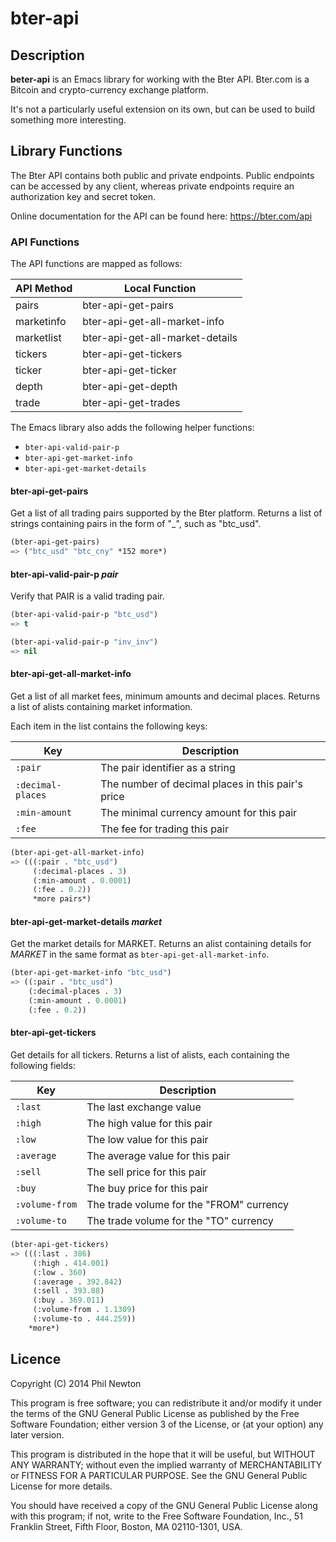 # bter-api

## Description

**beter-api** is an Emacs library for working with the Bter API. Bter.com is a
Bitcoin and crypto-currency exchange platform.

It's not a particularly useful extension on its own, but can be used to build
something more interesting.


## Library Functions

The Bter API contains both public and private endpoints. Public endpoints can be
accessed by any client, whereas private endpoints require an authorization key
and secret token.

Online documentation for the API can be found here:
https://bter.com/api


### API Functions

The API functions are mapped as follows:

API Method           | Local Function
---------------------|--------------------------------------
pairs                | bter-api-get-pairs
marketinfo           | bter-api-get-all-market-info
marketlist           | bter-api-get-all-market-details
tickers              | bter-api-get-tickers
ticker               | bter-api-get-ticker
depth                | bter-api-get-depth
trade                | bter-api-get-trades

The Emacs library also adds the following helper functions:

* `bter-api-valid-pair-p`
* `bter-api-get-market-info`
* `bter-api-get-market-details`


#### bter-api-get-pairs

Get a list of all trading pairs supported by the Bter platform. Returns a list
of strings containing pairs in the form of "<from>_<to>", such as
"btc_usd".

```el
(bter-api-get-pairs)
=> ("btc_usd" "btc_cny" *152 more*)
```

#### bter-api-valid-pair-p *pair*

Verify that PAIR is a valid trading pair.

```el
(bter-api-valid-pair-p "btc_usd")
=> t

(bter-api-valid-pair-p "inv_inv")
=> nil
```

#### bter-api-get-all-market-info

Get a list of all market fees, minimum amounts and decimal places. Returns a
list of alists containing market information.

Each item in the list contains the following keys:

| Key               | Description
|-------------------|-------------------------------------------
| `:pair`           | The pair identifier as a string
| `:decimal-places` | The number of decimal places in this pair's price
| `:min-amount`     | The minimal currency amount for this pair
| `:fee`            | The fee for trading this pair

```el
(bter-api-get-all-market-info)
=> (((:pair . "btc_usd")
     (:decimal-places . 3)
     (:min-amount . 0.0001)
     (:fee . 0.2))
     *more pairs*)
```

#### bter-api-get-market-details *market*

Get the market details for MARKET. Returns an alist containing details for
*MARKET* in the same format as `bter-api-get-all-market-info`.

```el
(bter-api-get-market-info "btc_usd")
=> ((:pair . "btc_usd")
    (:decimal-places . 3)
    (:min-amount . 0.0001)
    (:fee . 0.2))
```

#### bter-api-get-tickers

Get details for all tickers. Returns a list of alists, each containing the
following fields:

| Key               | Description
|-------------------|-------------------------------------------
| `:last`           | The last exchange value 
| `:high`           | The high value for this pair
| `:low`            | The low value for this pair
| `:average`        | The average value for this pair
| `:sell`           | The sell price for this pair
| `:buy`            | The buy price for this pair
| `:volume-from`    | The trade volume for the "FROM" currency
| `:volume-to`      | The trade volume for the "TO" currency

```el
(bter-api-get-tickers)
=> (((:last . 386)
     (:high . 414.001)
     (:low . 360)
     (:average . 392.842)
     (:sell . 393.88)
     (:buy . 369.011)
     (:volume-from . 1.1309)
     (:volume-to . 444.259))
    *more*)
```

## Licence

Copyright (C) 2014 Phil Newton

This program is free software; you can redistribute it and/or modify it under
the terms of the GNU General Public License as published by the Free Software
Foundation; either version 3 of the License, or (at your option) any later
version.

This program is distributed in the hope that it will be useful, but WITHOUT ANY
WARRANTY; without even the implied warranty of MERCHANTABILITY or FITNESS FOR A
PARTICULAR PURPOSE. See the GNU General Public License for more details.

You should have received a copy of the GNU General Public License along with
this program; if not, write to the Free Software Foundation, Inc., 51 Franklin
Street, Fifth Floor, Boston, MA 02110-1301, USA.
